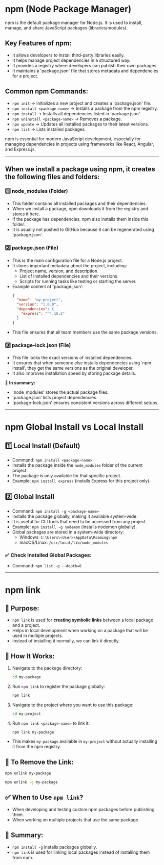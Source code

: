# npm (Node Package Manager)

npm is the default package manager for Node.js. It is used to install, manage, and share JavaScript packages (libraries/modules).

## Key Features of npm:

- It allows developers to install third-party libraries easily.
- It helps manage project dependencies in a structured way.
- It provides a registry where developers can publish their own packages.
- It maintains a 'package.json' file that stores metadata and dependencies for a project.

## Common npm Commands:

- `npm init` → Initializes a new project and creates a 'package.json' file.
- `npm install <package-name>` → Installs a package from the npm registry.
- `npm install` → Installs all dependencies listed in 'package.json'.
- `npm uninstall <package-name>` → Removes a package.
- `npm update` → Updates all installed packages to their latest versions.
- `npm list` → Lists installed packages.

npm is essential for modern JavaScript development, especially for managing dependencies in projects using frameworks like React, Angular, and Express.js.

---

## When we install a package using npm, it creates the following files and folders:

### 1️⃣ node_modules (Folder)

- This folder contains all installed packages and their dependencies.
- When we install a package, npm downloads it from the registry and stores it here.
- If the package has dependencies, npm also installs them inside this folder.
- It is usually not pushed to GitHub because it can be regenerated using 'package.json'.

### 2️⃣ package.json (File)

- This is the main configuration file for a Node.js project.
- It stores important metadata about the project, including:
  - Project name, version, and description.
  - List of installed dependencies and their versions.
  - Scripts for running tasks like testing or starting the server.
- Example content of 'package.json':
  ```json
  {
    "name": "my-project",
    "version": "1.0.0",
    "dependencies": {
      "express": "^4.18.2"
    }
  }
  ```
- This file ensures that all team members use the same package versions.

### 3️⃣ package-lock.json (File)

- This file locks the exact versions of installed dependencies.
- It ensures that when someone else installs dependencies using 'npm install', they get the same versions as the original developer.
- It also improves installation speed by storing package details.

🔹 **In summary:**

- 'node_modules' stores the actual package files.
- 'package.json' lists project dependencies.
- 'package-lock.json' ensures consistent versions across different setups.

---

# npm Global Install vs Local Install

## 1️⃣ Local Install (Default)

- Command: `npm install <package-name>`
- Installs the package inside the `node_modules` folder of the current project.
- The package is only available for that specific project.
- Example: `npm install express` (installs Express for this project only).

## 2️⃣ Global Install

- Command: `npm install -g <package-name>`
- Installs the package globally, making it available system-wide.
- It is useful for CLI tools that need to be accessed from any project.
- Example: `npm install -g nodemon` (installs nodemon globally).
- Global packages are stored in a system-wide directory:
  - Windows: `C:\Users\<User>\AppData\Roaming\npm`
  - macOS/Linux: `/usr/local/lib/node_modules`

### ✅ Check Installed Global Packages:

- Command: `npm list -g --depth=0`

---

# npm link

## 🔹 Purpose:

- `npm link` is used for **creating symbolic links** between a local package and a project.
- Helps in local development when working on a package that will be used in multiple projects.
- Instead of installing it normally, we can link it directly.

## 🔹 How It Works:

1. Navigate to the package directory:
   ```bash
   cd my-package
   ```
2. Run `npm link` to register the package globally:
   ```bash
   npm link
   ```
3. Navigate to the project where you want to use this package:
   ```bash
   cd my-project
   ```
4. Run `npm link <package-name>` to link it:
   ```bash
   npm link my-package
   ```

- This makes `my-package` available in `my-project` without actually installing it from the npm registry.

## 🔹 To Remove the Link:

```bash
npm unlink my-package
```

```bash
npm unlink -g my-package
```

## ✅ When to Use `npm link`?

- When developing and testing custom npm packages before publishing them.
- When working on multiple projects that use the same package.

## 🔹 Summary:

- `npm install -g` installs packages globally.
- `npm link` is used for linking local packages instead of installing them from npm.
